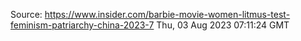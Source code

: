 Source: https://www.insider.com/barbie-movie-women-litmus-test-feminism-patriarchy-china-2023-7
Thu, 03 Aug 2023 07:11:24 GMT
